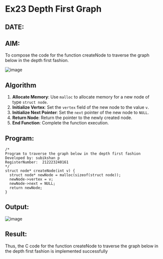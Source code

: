 # Ex23 Depth First Graph
## DATE:
## AIM:
To compose the code for the function createNode to traverse the graph below in the depth first fashion.

![image](https://github.com/user-attachments/assets/63552824-d0a3-49c6-a473-6db27d1f03e4)

## Algorithm
1. **Allocate Memory**: Use `malloc` to allocate memory for a new node of type `struct node`.<br/>
2. **Initialize Vertex**: Set the `vertex` field of the new node to the value `v`.<br/>
3. **Initialize Next Pointer**: Set the `next` pointer of the new node to `NULL`.<br/>
4. **Return Node**: Return the pointer to the newly created node.<br/>
5. **End Function**: Complete the function execution.  <br/> 

## Program:
```
/*
Program to traverse the graph below in the depth first fashion
Developed by: subikshan p
RegisterNumber:  212223240161
*/
struct node* createNode(int v) {
  struct node* newNode = malloc(sizeof(struct node));
  newNode->vertex = v;
  newNode->next = NULL;
  return newNode;
}

```

## Output:
![image](https://github.com/user-attachments/assets/5896c580-b2c3-4aeb-8a4c-57be4a0d2c8b)



## Result:
Thus, the C code for the function createNode to traverse the graph below in the depth first fashion is implemented successfully
